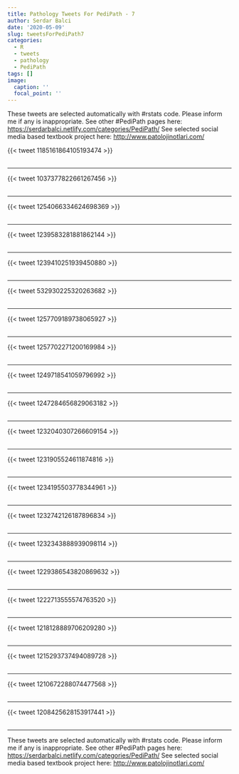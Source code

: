 ```yaml
---
title: Pathology Tweets For PediPath - 7
author: Serdar Balci
date: '2020-05-09'
slug: tweetsForPediPath7
categories:
  - R
  - tweets
  - pathology
  - PediPath
tags: []
image:
  caption: ''
  focal_point: ''
---
```



These tweets are selected automatically with #rstats code. Please inform me if any is inappropriate.
See other #PediPath pages here: https://serdarbalci.netlify.com/categories/PediPath/ 
See selected social media based textbook project here: http://www.patolojinotlari.com/

{{< tweet 1185161864105193474 >}}
<br>
<br>
<hr>
{{< tweet 1037377822661267456 >}}
<br>
<br>
<hr>
{{< tweet 1254066334624698369 >}}
<br>
<br>
<hr>
{{< tweet 1239583281881862144 >}}
<br>
<br>
<hr>
{{< tweet 1239410251939450880 >}}
<br>
<br>
<hr>
{{< tweet 532930225320263682 >}}
<br>
<br>
<hr>
{{< tweet 1257709189738065927 >}}
<br>
<br>
<hr>
{{< tweet 1257702271200169984 >}}
<br>
<br>
<hr>
{{< tweet 1249718541059796992 >}}
<br>
<br>
<hr>
{{< tweet 1247284656829063182 >}}
<br>
<br>
<hr>
{{< tweet 1232040307266609154 >}}
<br>
<br>
<hr>
{{< tweet 1231905524611874816 >}}
<br>
<br>
<hr>
{{< tweet 1234195503778344961 >}}
<br>
<br>
<hr>
{{< tweet 1232742126187896834 >}}
<br>
<br>
<hr>
{{< tweet 1232343888939098114 >}}
<br>
<br>
<hr>
{{< tweet 1229386543820869632 >}}
<br>
<br>
<hr>
{{< tweet 1222713555574763520 >}}
<br>
<br>
<hr>
{{< tweet 1218128889706209280 >}}
<br>
<br>
<hr>
{{< tweet 1215293737494089728 >}}
<br>
<br>
<hr>
{{< tweet 1210672288074477568 >}}
<br>
<br>
<hr>
{{< tweet 1208425628153917441 >}}
<br>
<br>
<hr>


These tweets are selected automatically with #rstats code. Please inform me if any is inappropriate.
See other #PediPath pages here: https://serdarbalci.netlify.com/categories/PediPath/ 
See selected social media based textbook project here: http://www.patolojinotlari.com/
